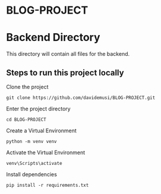 # BLOG-PROJECT

# Backend Directory

This directory will contain all files for the backend.

## Steps to run this project locally

Clone the project

```
git clone https://github.com/davidemusi/BLOG-PROJECT.git
```

Enter the project directory

```
cd BLOG-PROJECT
```

Create a Virtual Environment

```
python -m venv venv
```

Activate the Virtual Environment

```
venv\Scripts\activate
```

Install dependencies

```
pip install -r requirements.txt
```

